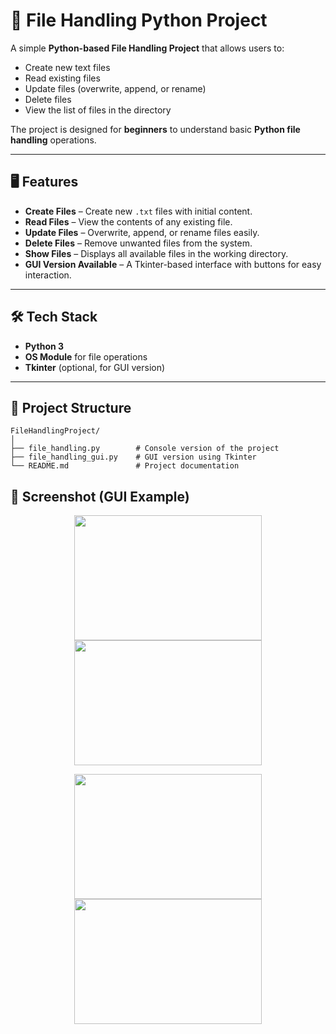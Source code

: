 # 📂 File Handling Python Project

A simple **Python-based File Handling Project** that allows users to:

* Create new text files
* Read existing files
* Update files (overwrite, append, or rename)
* Delete files
* View the list of files in the directory

The project is designed for **beginners** to understand basic **Python file handling** operations.

---

## 🖥️ Features

* **Create Files** – Create new `.txt` files with initial content.
* **Read Files** – View the contents of any existing file.
* **Update Files** – Overwrite, append, or rename files easily.
* **Delete Files** – Remove unwanted files from the system.
* **Show Files** – Displays all available files in the working directory.
* **GUI Version Available** – A Tkinter-based interface with buttons for easy interaction.

---

## 🛠️ Tech Stack

* **Python 3**
* **OS Module** for file operations
* **Tkinter** (optional, for GUI version)

---

## 📂 Project Structure

```
FileHandlingProject/
│
├── file_handling.py        # Console version of the project
├── file_handling_gui.py    # GUI version using Tkinter
└── README.md               # Project documentation
```


## 📸 Screenshot (GUI Example)

<p align="center"> <img src="https://github.com/user-attachments/assets/a1eed0d6-eccc-4d58-a38e-b217a0fa6406" width="300" height="200" /> <img src="https://github.com/user-attachments/assets/ca018fa8-c53e-4f07-acda-4f6ac1bb291d" width="300" height="200" /> </p> <p align="center"> <img src="https://github.com/user-attachments/assets/6dab56e7-44fd-4ed3-bec0-86f3043fbd6a" width="300" height="200" /> <img src="https://github.com/user-attachments/assets/70f4e4be-8d33-4743-84e8-99e0ccfabf93" width="300" height="200" /> </p>







